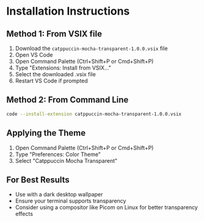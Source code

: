 # Installation Instructions

## Method 1: From VSIX file

1. Download the `catppuccin-mocha-transparent-1.0.0.vsix` file
2. Open VS Code
3. Open Command Palette (Ctrl+Shift+P or Cmd+Shift+P)
4. Type "Extensions: Install from VSIX..."
5. Select the downloaded .vsix file
6. Restart VS Code if prompted

## Method 2: From Command Line

```bash
code --install-extension catppuccin-mocha-transparent-1.0.0.vsix
```

## Applying the Theme

1. Open Command Palette (Ctrl+Shift+P or Cmd+Shift+P)
2. Type "Preferences: Color Theme"
3. Select "Catppuccin Mocha Transparent"

## For Best Results

- Use with a dark desktop wallpaper
- Ensure your terminal supports transparency
- Consider using a compositor like Picom on Linux for better transparency effects
